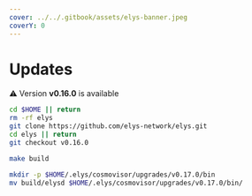 ```yaml
---
cover: ../../.gitbook/assets/elys-banner.jpeg
coverY: 0
---
```


# Updates

⚠️ Version **v0.16.0** is available

```bash
cd $HOME || return
rm -rf elys
git clone https://github.com/elys-network/elys.git
cd elys || return
git checkout v0.16.0

make build

mkdir -p $HOME/.elys/cosmovisor/upgrades/v0.17.0/bin
mv build/elysd $HOME/.elys/cosmovisor/upgrades/v0.17.0/bin/
```
